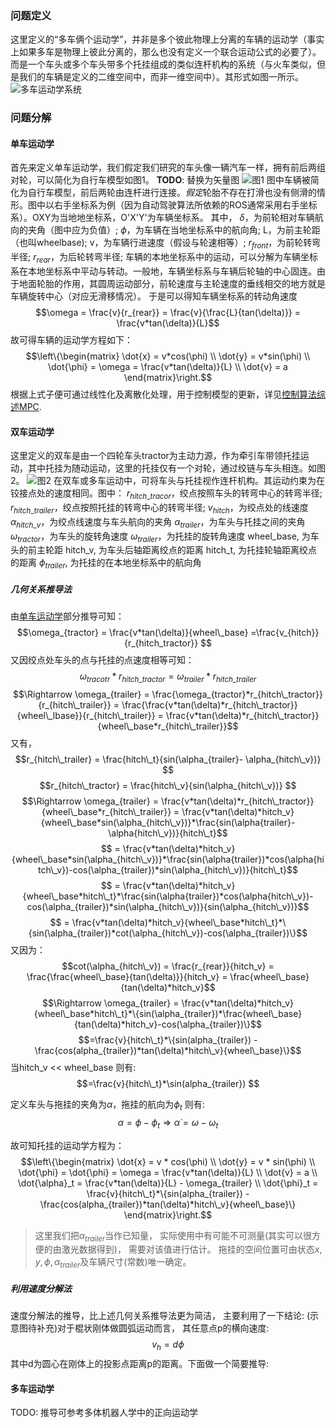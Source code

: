 ### 问题定义
这里定义的“多车俩个运动学”，并非是多个彼此物理上分离的车辆的运动学（事实上如果多车是物理上彼此分离的，那么也没有定义一个联合运动公式的必要了）。而是一个车头或多个车头带多个托挂组成的类似连杆机构的系统（与火车类似，但是我们的车辆是定义的二维空间中，而非一维空间中）。其形式如图一所示。
![多车运动学系统](truck_and_trailer.jpeg)
### 问题分解
#### 单车运动学
首先来定义单车运动学，我们假定我们研究的车头像一辆汽车一样，拥有前后两组对轮，可以简化为自行车模型如图1。
**TODO**: 替换为矢量图
![图1](单车运动学1.png)
图中车辆被简化为自行车模型，前后两轮由连杆进行连接。*假定*轮胎不存在打滑也没有侧滑的情形。图中以右手坐标系为例（因为自动驾驶算法所依赖的ROS通常采用右手坐标系）。OXY为当地地坐标系，O'X'Y'为车辆坐标系。
其中，
$\delta$，为前轮相对车辆航向的夹角（图中应为负值）;
$\phi$，为车辆在当地坐标系中的航向角;
L，为前主轮距（也叫wheelbase);
v，为车辆行进速度（假设与轮速相等）;
$r_{front}$，为前轮转弯半径;
$r_{rear}$，为后轮转弯半径;
车辆的本地坐标系中的运动，可以分解为车辆坐标系在本地坐标系中平动与转动。一般地，车辆坐标系与车辆后轮轴的中心固连。由于地面轮胎的作用，其圆周运动部分，前轮速度与主轮速度的垂线相交的地方就是车辆旋转中心（对应无滑移情况）。
于是可以得知车辆坐标系的转动角速度
$$\omega = \frac{v}{r_{rear}} = \frac{v}{\frac{L}{tan(\delta)}} 
         = \frac{v*tan(\delta)}{L}$$
故可得车辆的运动学方程如下：
$$\left\{\begin{matrix}
 \dot{x} = v*cos(\phi)
\\ \dot{y} = v*sin(\phi)
\\ \dot{\phi} = \omega = \frac{v*tan(\delta)}{L}
\\ \dot{v} = a
\end{matrix}\right.$$
根据上式子便可通过线性化及离散化处理，用于控制模型的更新，详见[控制算法综述](控制算法综述.md)[MPC](控制算法综述.md#MPC).
#### 双车运动学
这里定义的双车是由一个四轮车头tractor为主动力源，作为牵引车带领托挂运动，其中托挂为随动运动，这里的托挂仅有一个对轮，通过绞链与车头相连。如图2。
![图2](双车运动.png)
在双车或多车运动中，可将车头与托挂视作连杆机构。其运动约束为在铰接点处的速度相同。图中：
$r_{hitch\_tracor}$，绞点按照车头的转弯中心的转弯半径;
$r_{hitch\_trailer}$，绞点按照托挂的转弯中心的转弯半径;
$v_{hitch}$，为绞点处的线速度
$\alpha_{hitch\_v}$，为绞点线速度与车头航向的夹角
$\alpha_{trailer}$，为车头与托挂之间的夹角
$\omega_{tractor}$，为车头的旋转角速度
$\omega_{trailer}$，为托挂的旋转角速度
wheel_base, 为车头的前主轮距
hitch_v, 为车头后轴距离绞点的距离
hitch_t, 为托挂轮轴距离绞点的距离
$\phi_{trailer}$, 为托挂的在本地坐标系中的航向角
##### 几何关系推导法
由[单车运动学](#单车运动学)部分推导可知：
$$\omega_{tractor}  = \frac{v*tan(\delta)}{wheel\_base} 
				 =\frac{v_{hitch}}{r_{hitch_tractor}}  $$
又因绞点处车头的点与托挂的点速度相等可知：
$$\omega_{tracotr}*r_{hitch\_tractor} = \omega_{trailer}*r_{hitch\_trailer}$$
$$\Rightarrow  \omega_{trailer} = \frac{\omega_{tractor}*r_{hitch\_tractor}}{r_{hitch\_trailer}} 
= \frac{\frac{v*tan(\delta)*r_{hitch\_tractor}}{wheel\_lbase}}{r_{hitch\_trailer}}
= \frac{v*tan(\delta)*r_{hitch\_tractor}}{wheel\_base*r_{hitch\_trailer}}$$
又有，
$$r_{hitch\_trailer} = \frac{hitch\_t}{sin(\alpha_{trailer}- \alpha_{hitch\_v})} $$
$$r_{hitch\_tractor} = \frac{hitch\_v}{sin(\alpha_{hitch\_v})} $$
$$\Rightarrow \omega_{trailer} = \frac{v*tan(\delta)*r_{hitch\_tractor}}{wheel\_base*r_{hitch\_trailer}}
= \frac{v*tan(\delta)*hitch_v}{wheel\_base*sin(\alpha_{hitch\_v})}*\frac{sin(\alpha{trailer}-\alpha{hitch\_v})}{hitch\_t}$$
$$ = \frac{v*tan(\delta)*hitch_v}{wheel\_base*sin(\alpha_{hitch\_v})}*\frac{sin(\alpha{trailer})*cos(\alpha{hitch\_v})-cos(\alpha_{trailer})*sin(\alpha_{hitch\_v})}{hitch\_t}$$
$$ = \frac{v*tan(\delta)*hitch_v}{wheel\_base*hitch\_t}*\frac{sin(\alpha{trailer})*cos(\alpha{hitch\_v})-cos(\alpha_{trailer})*sin(\alpha_{hitch\_v})}{sin(\alpha_{hitch\_v})}$$
$$ = \frac{v*tan(\delta)*hitch_v}{wheel\_base*hitch\_t}*\{sin(\alpha_{trailer})*cot(\alpha_{hitch\_v})-cos(\alpha_{trailer})\}$$
又因为：
$$cot(\alpha_{hitch\_v}) = \frac{r_{rear}}{hitch_v} = \frac{\frac{wheel\_base}{tan(\delta)}}{hitch_v} = \frac{wheel\_base}{tan(\delta)*hitch_v}$$
$$\Rightarrow \omega_{trailer} = \frac{v*tan(\delta)*hitch_v}{wheel\_base*hitch\_t}*\{sin(\alpha_{trailer})*\frac{wheel\_base}{tan(\delta)*hitch_v}-cos(\alpha_{trailer})\}$$
$$=\frac{v}{hitch\_t}*\{sin(alpha_{trailer}) - \frac{cos(alpha_{trailer})*tan(\delta)*hitch\_v}{wheel\_base}\}$$
当hitch_v << wheel_base 则有: 
$$=\frac{v}{hitch\_t}*\sin(alpha_{trailer}) $$

定义车头与拖挂的夹角为$\alpha$，拖挂的航向为${\phi}_t$ 则有: 
$$
\alpha = {\phi}-{\phi}_t{\Rightarrow}\dot{\alpha}=\omega - {\omega}_{t}
$$

故可知托挂的运动学方程为：
$$\left\{\begin{matrix}
 \dot{x} = v * cos(\phi)
\\ \dot{y} = v * sin(\phi)   
\\ \dot{\phi} = \dot{\phi} = \omega = \frac{v*tan(\delta)}{L}
\\ \dot{v} = a
\\ \dot{\alpha}_t = \frac{v*tan(\delta)}{L} - \omega_{trailer}
\\ \dot{\phi}_t = \frac{v}{hitch\_t}*\{sin(alpha_{trailer}) - \frac{cos(alpha_{trailer})*tan(\delta)*hitch\_v}{wheel\_base}\}
\end{matrix}\right.$$
> 这里我们把$\alpha_{trailer}$当作已知量， 实际使用中有可能不可测量(其实可以很方便的由激光数据得到)， 需要对该值进行估计。
> 拖挂的空间位置可由状态$x, y, {\phi}, {\alpha}_{trailer}$及车辆尺寸(常数)唯一确定。

##### 利用速度分解法
速度分解法的推导，比上述几何关系推导法更为简洁， 主要利用了一下结论:
(示意图待补充)对于棍状刚体做圆弧运动而言， 其任意点p的横向速度:
$$v_h = d\phi$$
其中d为圆心在刚体上的投影点距离p的距离。下面做一个简要推导: 

#### 多车运动学
TODO: 推导可参考多体机器人学中的正向运动学